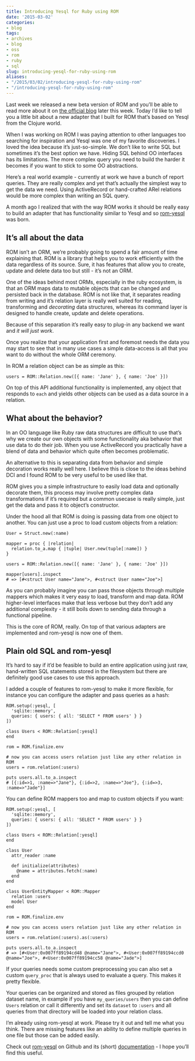 ```yaml
---
title: Introducing Yesql for Ruby using ROM
date: '2015-03-02'
categories:
- blog
tags:
- archives
- blog
- oss
- rom
- ruby
- sql
slug: introducing-yesql-for-ruby-using-rom
aliases:
- "/2015/03/02/introducing-yesql-for-ruby-using-rom"
- "/introducing-yesql-for-ruby-using-rom"
---
```


Last week we released a new beta version of ROM and you’ll be able to read more about it on [the official blog](http://rom-rb.org/blog) later this week. Today I’d like to tell you a little bit about a new adapter that I built for ROM that’s based on Yesql from the Clojure world.

When I was working on ROM I was paying attention to other languages too searching for inspiration and Yesql was one of my favorite discoveries. I loved the idea because it’s just-so-simple. We don’t like to write SQL but sometimes it’s the best option we have. Hiding SQL behind OO interfaces has its limitations. The more complex query you need to build the harder it becomes if you want to stick to some OO abstractions.

Here’s a real world example - currently at work we have a bunch of report queries. They are really complex and yet that’s actually the simplest way to get the data we need. Using ActiveRecord or hand-crafted ARel relations would be more complex than writing an SQL query.

A month ago I realized that with the way ROM works it should be really easy to build an adapter that has functionality similar to Yesql and so [rom-yesql](https://github.com/rom-rb/rom-yesql) was born.

## It’s all about the data

ROM isn’t an ORM, we’re probably going to spend a fair amount of time explaining that. ROM is a library that helps you to work efficiently with the data regardless of its source. Sure, it has features that allow you to create, update and delete data too but still - it’s not an ORM.

One of the ideas behind most ORMs, especially in the ruby ecosystem, is that an ORM maps data to mutable objects that can be changed and persisted back in the database. ROM is not like that, it separates reading from writing and it’s relation layer is really well suited for reading, transforming and _decorating_ data structures, whereas its command layer is designed to handle create, update and delete operations.

Because of this separation it’s really easy to plug-in any backend we want and _it will just work_.

Once you realize that your application first and foremost needs the data you may start to see that in many use cases a simple data-access is all that you want to do without the whole ORM ceremony.

In ROM a relation object can be as simple as this:

```generic
users = ROM::Relation.new([{ name: 'Jane' }, { name: 'Joe' }])

```

On top of this API additional functionality is implemented, any object that responds to `each` and yields other objects can be used as a data source in a relation.

## What about the behavior?

In an OO language like Ruby raw data structures are difficult to use that’s why we create our own objects with some functionality aka behavior that use data to do their job. When you use ActiveRecord you practically have a blend of data and behavior which quite often becomes problematic.

An alternative to this is separating data from behavior and simple decoration works really well here. I believe this is close to the ideas behind DCI and I found ROM to be very useful to be used like that.

ROM gives you a simple infrastructure to easily load data and optionally decorate them, this process may involve pretty complex data transformations if it’s required but a common usecase is really simple, just get the data and pass it to object’s constructor.

Under the hood all that ROM is doing is passing data from one object to another. You can just use a proc to load custom objects from a relation:

```generic
User = Struct.new(:name)

mapper = proc { |relation|
  relation.to_a.map { |tuple| User.new(tuple[:name]) }
}

users = ROM::Relation.new([{ name: 'Jane' }, { name: 'Joe' }])

mapper[users].inspect
# => [#<struct User name="Jane">, #<struct User name="Joe">]

```

As you can probably imagine you can pass those objects through multiple mappers which makes it very easy to load, transform and map data. ROM higher-level interfaces make that less verbose but they don’t add any additional complexity - it still boils down to sending data through a functional pipeline.

This is the core of ROM, really. On top of that various adapters are implemented and rom-yesql is now one of them.

## Plain old SQL and rom-yesql

It’s hard to say if it’d be feasible to build an entire application using just raw, hand-written SQL statements stored in the filesystem but there are definitely good use cases to use this approach.

I added a couple of features to rom-yesql to make it more flexible, for instance you can configure the adapter and pass queries as a hash:

```generic
ROM.setup(:yesql, [
  'sqlite::memory',
  queries: { users: { all: 'SELECT * FROM users' } }
])

class Users < ROM::Relation[:yesql]
end

rom = ROM.finalize.env

# now you can access users relation just like any other relation in ROM
users = rom.relation(:users)

puts users.all.to_a.inspect
# [{:id=>1, :name=>"Jane"}, {:id=>2, :name=>"Joe"}, {:id=>3, :name=>"Jade"}]

```

You can define ROM mappers too and map to custom objects if you want:

```generic
ROM.setup(:yesql, [
  'sqlite::memory',
  queries: { users: { all: 'SELECT * FROM users' } }
])

class Users < ROM::Relation[:yesql]
end

class User
  attr_reader :name

  def initialize(attributes)
    @name = attributes.fetch(:name)
  end
end

class UserEntityMapper < ROM::Mapper
  relation :users
  model User
end

rom = ROM.finalize.env

# now you can access users relation just like any other relation in ROM
users = rom.relation(:users).as(:users)

puts users.all.to_a.inspect
# => [#<User:0x007ff89194cd48 @name="Jane">, #<User:0x007ff89194ccd0 @name="Joe">, #<User:0x007ff89194cc58 @name="Jade">]

```

If your queries needs some custom preprocessing you can also set a custom `query_proc` that is always used to evaluate a query. This makes it pretty flexible.

Your queries can be organized and stored as files grouped by relation dataset name, in example if you have `my_queries/users` then you can define `Users` relation or call it differently and set its `dataset` to `:users` and all queries from that directory will be loaded into your relation class.

I’m already using rom-yesql at work. Please try it out and tell me what you think. There are missing features like an ability to define multiple queries in one file but those can be added easily.

Check out [rom-yesql](https://github.com/rom-rb/rom-yesql) on Github and its (short) [documentation](http://www.rubydoc.info/gems/rom-yesql) - I hope you’ll find this useful.

